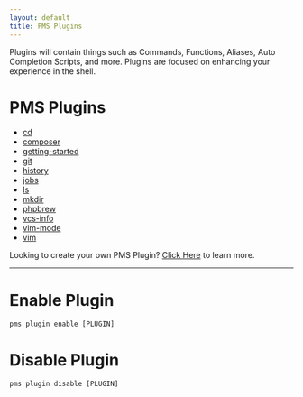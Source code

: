 ```yaml
---
layout: default
title: PMS Plugins
---
```

Plugins will contain things such as Commands, Functions, Aliases, Auto
Completion Scripts, and more. Plugins are focused on enhancing your experience
in the shell.

# PMS Plugins
<!-- Keep this list in ABC order, do not include Core Plugins (pms, zsh, bash, etc.) -->
* [cd](/pms/plugins/cd.html)
* [composer](/pms/plugins/composer.html)
* [getting-started](/pms/plugins/getting-started.html)
* [git](/pms/plugins/git.html)
* [history](/pms/plugins/history.html)
* [jobs](/pms/plugins/jobs.html)
* [ls](/pms/plugins/ls.html)
* [mkdir](/pms/plugins/mkdir.html)
* [phpbrew](/pms/plugins/phpbrew.html)
* [vcs-info](/pms/plugins/vcs-info.html)
* [vim-mode](/pms/plugins/vim-mode.html)
* [vim](/pms/plugins/vim.html)

Looking to create your own PMS Plugin? [Click Here](https://github.com/JoshuaEstes/pms/wiki) to learn more.

<hr/>

# Enable Plugin
```
pms plugin enable [PLUGIN]
```

# Disable Plugin
```
pms plugin disable [PLUGIN]
```
